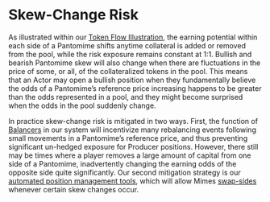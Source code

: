 # Skew-Change Risk

As illustrated within our [Token Flow Illustration](../core-mechanics/value-transfer-events.md#token-flow-illustration), the earning potential within each side of a Pantomime shifts anytime collateral is added or removed from the pool, while the risk exposure remains constant at 1:1. Bullish and bearish Pantomime skew will also change when there are fluctuations in the price of some, or all, of the collateralized tokens in the pool. This means that an Actor may open a bullish position when they fundamentally believe the odds of a Pantomime’s reference price increasing happens to be greater than the odds represented in a pool, and they might become surprised when the odds in the pool suddenly change.&#x20;

In practice skew-change risk is mitigated in two ways. First, the function of [Balancers](../players-and-participants/balancers-keepers.md) in our system will incentivize many rebalancing events following small movements in a Pantomime’s reference price, and thus preventing significant un-hedged exposure for Producer positions. However, there still may be times where a player removes a large amount of capital from one side of a Pantomime, inadvertently changing the earning odds of the opposite side quite significantly. Our second mitigation strategy is our [automated position management tools](../advanced-features/automations/), which will allow Mimes [swap-sides](../advanced-features/automations/automated-swap-sides.md) whenever certain skew changes occur.&#x20;
